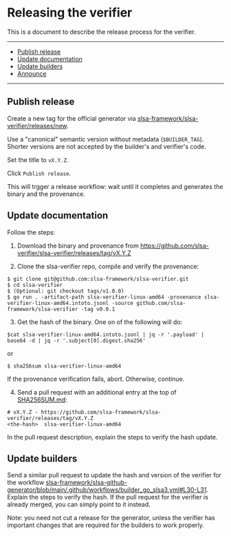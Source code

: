 # Releasing the verifier

This is a  document to describe the release process for the verifier.

---

- [Publish release](#publish-release)
- [Update documentation](#update-documentation)
- [Update builders](#update-builders)
- [Announce](#announce)

---

## Publish release

Create a new tag for the official generator via [slsa-framework/slsa-verifier/releases/new](https://github.com/slsa-framework/slsa-verifier/releases/new). 

Use a "canonical" semantic version without metadata (`$BUILDER_TAG`). Shorter versions are not accepted by the builder's and verifier's code. 

Set the title to `vX.Y.Z`.

Click `Publish release`.

This will trgger a release workflow: wait until it completes and generates the binary and the provenance.

## Update documentation

Follow the steps:

1. Download the binary and provenance from https://github.com/slsa-verifier/slsa-verifier/releases/tag/vX.Y.Z

2. Clone the slsa-verifier repo, compile and verify the provenance:
```
$ git clone git@github.com:slsa-framework/slsa-verifier.git
$ cd slsa-verifier
$ (Optional: git checkout tags/v1.0.0)
$ go run . -artifact-path slsa-verifier-linux-amd64 -provenance slsa-verifier-linux-amd64.intoto.jsonl -source github.com/slsa-framework/slsa-verifier -tag v0.0.1
```

3. Get the hash of the binary. One on of the following will do:
```
$cat slsa-verifier-linux-amd64.intoto.jsonl | jq -r '.payload' | base64 -d | jq -r '.subject[0].digest.sha256'
```
or
```
$ sha256sum slsa-verifier-linux-amd64
```

If the provenance verification fails, abort. Otherwise, continue.

4. Send a pull request with an additional entry at the top of [SHA256SUM.md](./SHa256SUM.md):
```
# vX.Y.Z - https://github.com/slsa-framework/slsa-verifier/releases/tag/vX.Y.Z
<the-hash>  slsa-verifier-linux-amd64
```

In the pull request description, explain the steps to verify the hash update.

## Update builders

Send a similar pull request to update the hash and version of the verifier for the workflow [slsa-framework/slsa-github-generator/blob/main/.github/workflows/builder_go_slsa3.yml#L30-L31](https://github.com/slsa-framework/slsa-github-generator/blob/main/.github/workflows/builder_go_slsa3.yml#L30-L31). Explain the steps to verify the hash. If the pull request for the verifier is already merged, you can simply point to it instead.

Note: you need not cut a release for the generator, unless the verifier has important changes that are required for the builders to work properly.